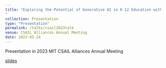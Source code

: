 ```yaml
---
title: "Exploring the Potential of Generative AI in K-12 Education with App Inventor
"
collection: Presentation
type: "Presentation"
permalink: /talks/csail2023talk
venue: CSAIL Alliances Annual Meeting
date: 2023-05-24
---
```


Presentation in 2023 MIT CSAIL Alliances Annual Meeting

[slides](https://docs.google.com/presentation/d/1IsbmIKf3tq7Jy7yiZ37e2SusHMVSe7x7/edit?usp=sharing&ouid=106097122398212009024&rtpof=true&sd=true)

